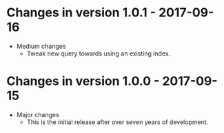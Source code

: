 # Changes in version 1.0.1 - 2017-09-16

 * Medium changes
   - Tweak new query towards using an existing index.


# Changes in version 1.0.0 - 2017-09-15

 * Major changes
   - This is the initial release after over seven years of
     development.

